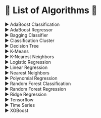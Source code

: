 # :large_blue_diamond: List of Algorithms :large_blue_diamond:  
:arrow_forward: AdaBoost Classification  
:arrow_forward: AdaBoost Regressor   
:arrow_forward: Bagging Classifier   
:arrow_forward: Classification Cluster  
:arrow_forward: Decision Tree   
:arrow_forward: K-Means  
:arrow_forward: K-Nearest Neighbors  
:arrow_forward: Logistic Regression    
:arrow_forward: Linear Regression   
:arrow_forward: Nearest Neighbors   
:arrow_forward: Polynomial Regression   
:arrow_forward: Random Forest Classification  
:arrow_forward: Random Forest Regression   
:arrow_forward: Ridge Regression  
:arrow_forward: Tensorflow  
:arrow_forward: Time Series  
:arrow_forward: XGBoost  
